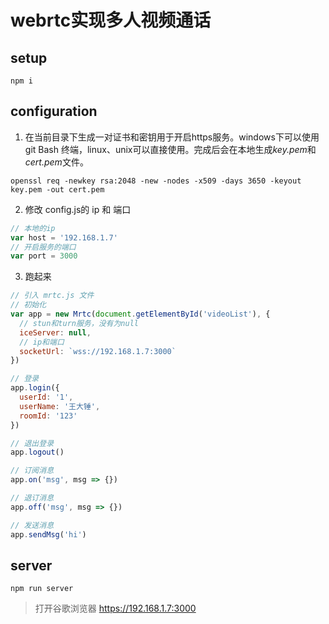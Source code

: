 # webrtc实现多人视频通话


## setup
```
npm i
```


## configuration

1. 在当前目录下生成一对证书和密钥用于开启https服务。windows下可以使用 git Bash 终端，linux、unix可以直接使用。完成后会在本地生成*key.pem*和*cert.pem*文件。
```
openssl req -newkey rsa:2048 -new -nodes -x509 -days 3650 -keyout key.pem -out cert.pem
```


2. 修改 config.js的 ip 和 端口
```js
// 本地的ip
var host = '192.168.1.7'
// 开启服务的端口
var port = 3000
```

3. 跑起来
```js
// 引入 mrtc.js 文件
// 初始化
var app = new Mrtc(document.getElementById('videoList'), {
  // stun和turn服务，没有为null
  iceServer: null,
  // ip和端口
  socketUrl: `wss://192.168.1.7:3000`
})

// 登录
app.login({
  userId: '1',
  userName: '王大锤',
  roomId: '123'
})

// 退出登录
app.logout()

// 订阅消息
app.on('msg', msg => {})

// 退订消息
app.off('msg', msg => {})

// 发送消息
app.sendMsg('hi')
```


## server
```
npm run server
```
> 打开谷歌浏览器 https://192.168.1.7:3000
